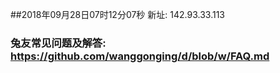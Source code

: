 ##2018年09月28日07时12分07秒 新址: 142.93.33.113
### 兔友常见问题及解答: https://github.com/wanggonging/d/blob/w/FAQ.md
